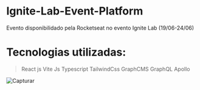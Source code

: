 # Ignite-Lab-Event-Platform

Evento disponibilidado pela Rocketseat no evento Ignite Lab (19/06-24/06)
# Tecnologias utilizadas:
>React js
>Vite Js
>Typescript
>TailwindCss
>GraphCMS
>GraphQL
>Apollo


![Capturar](https://user-images.githubusercontent.com/62970346/174921713-3e448b9b-6bea-4a31-8215-b4e158b20b1e.PNG)
